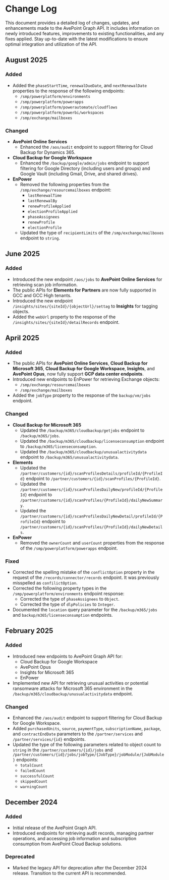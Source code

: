 # Change Log

This document provides a detailed log of changes, updates, and enhancements made to the AvePoint Graph API. It includes information on newly introduced features, improvements to existing functionalities, and any fixes applied. Stay up-to-date with the latest modifications to ensure optimal integration and utilization of the API.

## August 2025

### Added

  - Added the `phaseStartTime`, `renewalDueDate`, and `nextRenewalDate` properties to the response of the following endpoints:
    - `/smp/powerplatform/environments`
    - `/smp/powerplatform/powerapps`
    - `/smp/powerplatform/powerautomate/cloudflows`
    - `/smp/powerplatform/powerbi/workspaces`
    - `/smp/exchange/mailboxes`

### Changed

- **AvePoint Online Services**
  - Enhanced the `/aos/audit` endpoint to support filtering for Cloud Backup for Dynamics 365.
- **Cloud Backup for Google Workspace**
  - Enhanced the `/backup/google/admin/jobs` endpoint to support filtering for Google Directory (including users and groups) and Google Vault (including Gmail, Drive, and shared drives).
- **EnPower**
  - Removed the following properties from the `/smp/exchange/resourcemailboxes` endpoint:
    - `lastRenewalTime`
    - `lastRenewalBy`
    - `renewProfileApplied`
    - `electionProfileApplied`
    - `phaseAssignees`
    - `renewProfile`
    - `electionProfile`
  - Updated the type of `recipientLimits` of the `/smp/exchange/mailboxes` endpoint to `string`.

## June 2025

### Added  

  - Introduced the new endpoint `/aos/jobs` to **AvePoint Online Services** for retrieving scan job information.
 - The public APIs for **Elements for Partners** are now fully supported in GCC and GCC High tenants.  
  - Introduced the new endpoint `/insights/sites/{siteId}/{objectUrl}/settag` to **Insights** for tagging objects.  
  - Added the `webUrl` property to the response of the `/insights/sites/{siteId}/detailRecords` endpoint.



## April 2025

### Added  

 - The public APIs for **AvePoint Online Services**, **Cloud Backup for Microsoft 365**, **Cloud Backup for Google Workspace**, **Insights**, and **AvePoint Opus**, now fully support **GCP data center endpoints**.   
 - Introduced new endpoints to EnPower for retrieving Exchange objects:
     - `/smp/exchange/resourcemailboxes`
     - `/smp/exchange/mailboxes` 
 - Added the `jobType` property to the response of the `backup/vm/jobs` endpoint.



### Changed
- **Cloud Backup for Microsoft 365**
  - Updated the `/backup/m365/cloudbackup/getjobs` endpoint to `/backup/m365/jobs`.
  - Updated the `/backup/m365/cloudbackup/licenseconsumption` endpoint to `/backup/m365/licenseconsumption`.
  - Updated the `/backup/m365/cloudbackup/unusualactivitydata` endpoint to `/backup/m365/unusualactivitydata`.
- **Elements**
  - Updated the `/partner/customers/{id}/scanProfilesDetails/profileId/{ProfileId}` endpoint to `/partner/customers/{id}/scanProfiles/{ProfileId}`.
  - Updated the `/partner/customers/{id}/scanProfilesDailyNew/profileId/{ProfileId}` endpoint to `/partner/customers/{id}/scanProfiles/{ProfileId}/dailyNewSummary`.
  - Updated the `/partner/customers/{id}/scanProfilesDailyNewDetail/profileId/{ProfileId}` endpoint to `/partner/customers/{id}/scanProfiles/{ProfileId}/dailyNewDetails`.
- **EnPower**
  - Removed the `ownerCount` and `userCount` properties from the response of the `/smp/powerplatform/powerapps` endpoint.


### Fixed

 - Corrected the spelling mistake of the `conflictOption` property in the request of the `/records/connector/records` endpoint. It was previously misspelled as `confilictOption`.
 - Corrected the following property types in the `/smp/powerplatform/environments` endpoint response:
    - Corrected the type of `phaseAssignees` to `Object`.
    - Corrected the type of `dlpPolicies` to `Integer`.
 - Documented the `location` query parameter for the `/backup/m365/jobs` and `backup/m365/licenseconsumption` endpoints.

## February 2025

### Added

- Introduced new endpoints to AvePoint Graph API for: 
    - Cloud Backup for Google Workspace
    - AvePoint Opus
    - Insights for Microsoft 365
    - EnPower  
- Implemented new API for retrieving unusual activities or potential ransomware attacks for Microsoft 365 environment in the `/backup/m365/cloudbackup/unusualactivitydata` endpoint. 

### Changed

- Enhanced the `/aos/audit` endpoint to support filtering for Cloud Backup for Google Workspace.  
- Added `purchasedUnits`, `source`, `paymentType`, `subscriptionName`, `package`, and `contractEndDate` parameters to the `/partner/services` and `/partner/services/{id}` endpoints. 
- Updated the type of the following parameters related to object count to `string` in the `/partner/customers/{id}/jobs` and `/partner/customers/{id}/jobs/jobType/{JobType}/jobModule/{JobModule}` endpoints:
    - `totalCount`
    - `failedCount`
    - `successfulCount`
    - `skippedCount`
    - `warningCount`
<!---## January 2025 hotfix

### Fixed
- Resolved the issue with the `Dynamics.ReadWrite.All` scope where the API does not work when using it with the other scopes.  -->

## December 2024

### Added

- Initial release of the AvePoint Graph API.
- Introduced endpoints for retrieving audit records, managing partner operations, and accessing job information and subscription consumption from AvePoint Cloud Backup solutions.

### Deprecated
- Marked the legacy API for deprecation after the December 2024 release. Transition to the current API is recommended.